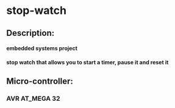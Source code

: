 # stop-watch

## Description:
#### embedded systems project  
#### stop watch that allows you to start a timer, pause it and reset it 
## Micro-controller:
### AVR AT_MEGA 32
